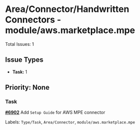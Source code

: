 # Area/Connector/Handwritten Connectors - module/aws.marketplace.mpe

Total Issues: 1

## Issue Types

- **Task:** 1

## Priority: None

### Task

**[#6902](https://github.com/ballerina-platform/ballerina-library/issues/6902)** Add `Setup Guide` for AWS MPE connector

Labels: `Type/Task`, `Area/Connector`, `module/aws.marketplace.mpe`

